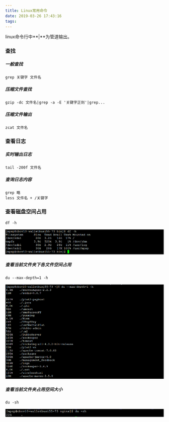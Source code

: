 ```yaml
---
title: Linux常用命令
date: 2019-03-26 17:43:16
tags:
---
```


linux命令行中**|**为管道输出。
### 查找
##### 一般查找
```shell
grep 关键字 文件名
```
##### 压缩文件查找
```shell
gzip -dc 文件名|grep -a -E '关键字正则'|grep...
```
##### 压缩文件输出
```shell
zcat 文件名
```
### 查看日志
##### 实时输出日志
```shell
tail -200f 文件名
```
##### 查询日志内容
```shell
grep 略
less 文件名 + /关键字
```
### 查看磁盘空间占用

```shell
df -h
```
![20190325142259-image.png](https://raw.githubusercontent.com/PennHan/YosoroImages/master/20190325142259-image.png)

##### 查看当前文件夹下各文件空间占用
```shell
du --max-depth=1 -h
```

![20190325142450-image.png](https://raw.githubusercontent.com/PennHan/YosoroImages/master/20190325142450-image.png)

##### 查看当前文件夹占用空间大小
```shell
du -sh
```
![20190325144219-image.png](https://raw.githubusercontent.com/PennHan/YosoroImages/master/20190325144219-image.png)